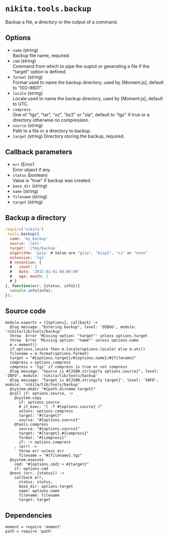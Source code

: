 
# `nikita.tools.backup`

Backup a file, a directory or the output of a command.

## Options

* `name` (string)   
  Backup file name, required.   
* `cmd` (string)      
  Command from which to pipe the ouptut or generating a file if the "target" 
  option is defined.   
* `format` (string)   
  Format used to name the backup directory, used by [Moment.js], default to 
  "ISO-8601".   
* `locale` (string)   
  Locale used to name the backup directory, used by [Moment.js], default to 
  UTC.   
* `compress`   
  One of "tgz", "tar", "xz", "bz2" or "zip", default to "tgz" if true or a directory otherwise no compression.   
* `source` (string)   
  Path to a file or a directory to backup.   
* `target` (string)
  Directory storing the backup, required.

## Callback parameters

* `err` (Error)   
  Error object if any.   
* `status`  (boolean)   
  Value is "true" if backup was created.   
* `base_dir` (string)   
* `name` (string)   
* `filename` (string)   
* `target` (string)   

## Backup a directory

```js
require('nikita')
.tools.backup({
  name: 'my_backup'
  source: '/etc'
  target: '/tmp/backup'
  algorithm: 'gzip' # Value are "gzip", "bzip2", "xz" or "none"
  extension: 'tgz'
  # retention: {
  #   count: 3
  #   date: '2015-01-01-00:00:00'
  #   age: month: 2
  # }
}, function(err, {status, info}){
  console.info(info);
});
```

## Source code

    module.exports = ({options}, callback) ->
      @log message: "Entering backup", level: 'DEBUG', module: 'nikita/lib/tools/backup'
      throw  Error 'Missing option: "target"' unless options.target
      throw  Error 'Missing option: "name"' unless options.name
      m = moment()
      if options.locale then m.locale(options.locale) else m.utc()
      filename = m.format(options.format)
      target = "#{options.target}/#{options.name}/#{filename}"
      compress = options.compress
      compress = 'tgz' if compress is true or not compress
      @log message: "Source is #{JSON.stringify options.source}", level: 'INFO', module: 'nikita/lib/tools/backup'
      @log message: "Target is #{JSON.stringify target}", level: 'INFO', module: 'nikita/lib/tools/backup'
      @system.mkdir "#{path.dirname target}"
      @call if: options.source, ->
        @system.copy
          if: options.source
          # if_exec: "[ -f #{options.source} ]"
          unless: options.compress
          target: "#{target}"
          source: "#{options.source}"
        @tools.compress
          source: "#{options.source}"
          target: "#{target}.#{compress}"
          format: "#{compress}"
          if: -> options.compress
        , (err) ->
          throw err unless err
          filename = "#{filename}.tgz"
      @system.execute
        cmd: "#{options.cmd} > #{target}"
        if: options.cmd
      @next (err, {status}) ->
        callback err,
          status: status,
          base_dir: options.target
          name: options.name
          filename: filename
          target: target

## Dependencies

    moment = require 'moment'
    path = require 'path'

[backmeup]: https://github.com/adaltas/node-backmeup
